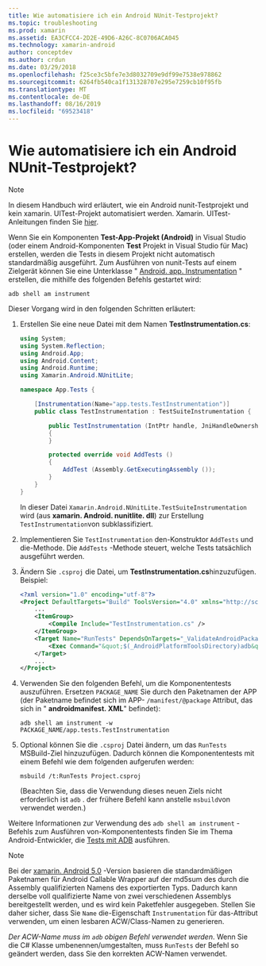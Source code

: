```yaml
---
title: Wie automatisiere ich ein Android NUnit-Testprojekt?
ms.topic: troubleshooting
ms.prod: xamarin
ms.assetid: EA3CFCC4-2D2E-49D6-A26C-8C0706ACA045
ms.technology: xamarin-android
author: conceptdev
ms.author: crdun
ms.date: 03/29/2018
ms.openlocfilehash: f25ce3c5bfe7e3d8032709e9df99e7538e978862
ms.sourcegitcommit: 6264fb540ca1f131328707e295e7259cb10f95fb
ms.translationtype: MT
ms.contentlocale: de-DE
ms.lasthandoff: 08/16/2019
ms.locfileid: "69523418"
---
```

# <a name="how-do-i-automate-an-android-nunit-test-project"></a>Wie automatisiere ich ein Android NUnit-Testprojekt?

> [!NOTE]
> In diesem Handbuch wird erläutert, wie ein Android nunit-Testprojekt und kein xamarin. UITest-Projekt automatisiert werden. Xamarin. UITest-Anleitungen finden Sie [hier](https://docs.microsoft.com/appcenter/test-cloud/preparing-for-upload/uitest).

Wenn Sie ein Komponenten **Test-App-Projekt (Android)** in Visual Studio (oder einem Android-Komponenten **Test** Projekt in Visual Studio für Mac) erstellen, werden die Tests in diesem Projekt nicht automatisch standardmäßig ausgeführt.
Zum Ausführen von nunit-Tests auf einem Zielgerät können Sie eine Unterklasse " [Android. app. Instrumentation](xref:Android.App.Instrumentation) " erstellen, die mithilfe des folgenden Befehls gestartet wird: 

```shell
adb shell am instrument 
```

Dieser Vorgang wird in den folgenden Schritten erläutert:

1. Erstellen Sie eine neue Datei mit dem Namen **TestInstrumentation.cs**: 

    ```cs 
    using System;
    using System.Reflection;
    using Android.App;
    using Android.Content;
    using Android.Runtime;
    using Xamarin.Android.NUnitLite;

    namespace App.Tests {

        [Instrumentation(Name="app.tests.TestInstrumentation")]
        public class TestInstrumentation : TestSuiteInstrumentation {

            public TestInstrumentation (IntPtr handle, JniHandleOwnership transfer) : base (handle, transfer)
            {
            }

            protected override void AddTests ()
            {
                AddTest (Assembly.GetExecutingAssembly ());
            }
        }
    }
    ```

    In dieser Datei `Xamarin.Android.NUnitLite.TestSuiteInstrumentation` wird (aus **xamarin. Android. nunitlite. dll**) zur Erstellung `TestInstrumentation`von subklassifiziert.

2. Implementieren Sie `TestInstrumentation` den-Konstruktor `AddTests` und die-Methode. Die `AddTests` -Methode steuert, welche Tests tatsächlich ausgeführt werden.

3. Ändern Sie `.csproj` die Datei, um **TestInstrumentation.cs**hinzuzufügen. Beispiel:

    ```xml
    <?xml version="1.0" encoding="utf-8"?>
    <Project DefaultTargets="Build" ToolsVersion="4.0" xmlns="http://schemas.microsoft.com/developer/msbuild/2003">
        ...
        <ItemGroup>
            <Compile Include="TestInstrumentation.cs" />
        </ItemGroup>
        <Target Name="RunTests" DependsOnTargets="_ValidateAndroidPackageProperties">
            <Exec Command="&quot;$(_AndroidPlatformToolsDirectory)adb&quot; $(AdbTarget) $(AdbOptions) shell am instrument -w $(_AndroidPackage)/app.tests.TestInstrumentation" />
        </Target>
        ...
    </Project>
    ```

4. Verwenden Sie den folgenden Befehl, um die Komponententests auszuführen. Ersetzen `PACKAGE_NAME` Sie durch den Paketnamen der APP (der Paketname befindet sich im APP- `/manifest/@package` Attribut, das sich in " **androidmanifest. XML**" befindet):

    ```shell
    adb shell am instrument -w PACKAGE_NAME/app.tests.TestInstrumentation
    ```

5. Optional können Sie die `.csproj` Datei ändern, um das `RunTests` MSBuild-Ziel hinzuzufügen. Dadurch können die Komponententests mit einem Befehl wie dem folgenden aufgerufen werden:

    ```shell
    msbuild /t:RunTests Project.csproj
    ```
    (Beachten Sie, dass die Verwendung dieses neuen Ziels nicht erforderlich ist `adb` . der frühere Befehl kann anstelle `msbuild`von verwendet werden.)

Weitere Informationen zur Verwendung des `adb shell am instrument` -Befehls zum Ausführen von-Komponententests finden Sie im Thema Android-Entwickler, die [Tests mit ADB](https://developer.android.com/studio/test/command-line.html#RunTestsDevice) ausführen.


> [!NOTE]
> Bei der [xamarin. Android 5,0](https://github.com/xamarin/release-notes-archive/blob/master/release-notes/android/xamarin.android_5/xamarin.android_5.1/index.md#Android_Callable_Wrapper_Naming) -Version basieren die standardmäßigen Paketnamen für Android Callable Wrapper auf der md5sum des durch die Assembly qualifizierten Namens des exportierten Typs. Dadurch kann derselbe voll qualifizierte Name von zwei verschiedenen Assemblys bereitgestellt werden, und es wird kein Paketfehler ausgegeben. Stellen Sie daher sicher, dass Sie `Name` die-Eigenschaft `Instrumentation` für das-Attribut verwenden, um einen lesbaren ACW/Class-Namen zu generieren.

_Der ACW-Name muss im `adb` obigen Befehl verwendet werden_.
Wenn Sie die C# Klasse umbenennen/umgestalten, muss `RunTests` der Befehl so geändert werden, dass Sie den korrekten ACW-Namen verwendet.

